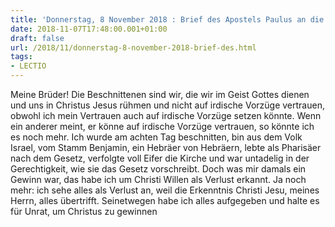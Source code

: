 ```yaml
---
title: 'Donnerstag, 8 November 2018 : Brief des Apostels Paulus an die Philipper 3,3-8a.'
date: 2018-11-07T17:48:00.001+01:00
draft: false
url: /2018/11/donnerstag-8-november-2018-brief-des.html
tags: 
- LECTIO
---
```


Meine Brüder! Die Beschnittenen sind wir, die wir im Geist Gottes dienen und uns in Christus Jesus rühmen und nicht auf irdische Vorzüge vertrauen, obwohl ich mein Vertrauen auch auf irdische Vorzüge setzen könnte. Wenn ein anderer meint, er könne auf irdische Vorzüge vertrauen, so könnte ich es noch mehr. Ich wurde am achten Tag beschnitten, bin aus dem Volk Israel, vom Stamm Benjamin, ein Hebräer von Hebräern, lebte als Pharisäer nach dem Gesetz, verfolgte voll Eifer die Kirche und war untadelig in der Gerechtigkeit, wie sie das Gesetz vorschreibt. Doch was mir damals ein Gewinn war, das habe ich um Christi Willen als Verlust erkannt. Ja noch mehr: ich sehe alles als Verlust an, weil die Erkenntnis Christi Jesu, meines Herrn, alles übertrifft. Seinetwegen habe ich alles aufgegeben und halte es für Unrat, um Christus zu gewinnen